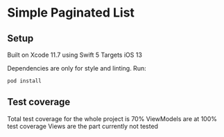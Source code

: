# Simple Paginated List

## Setup

Built on Xcode 11.7 using Swift 5
Targets iOS 13

Dependencies are only for style and linting. Run:

`pod install`

## Test coverage

Total test coverage for the whole project is 70%
ViewModels are at 100% test coverage
Views are the part currently not tested
